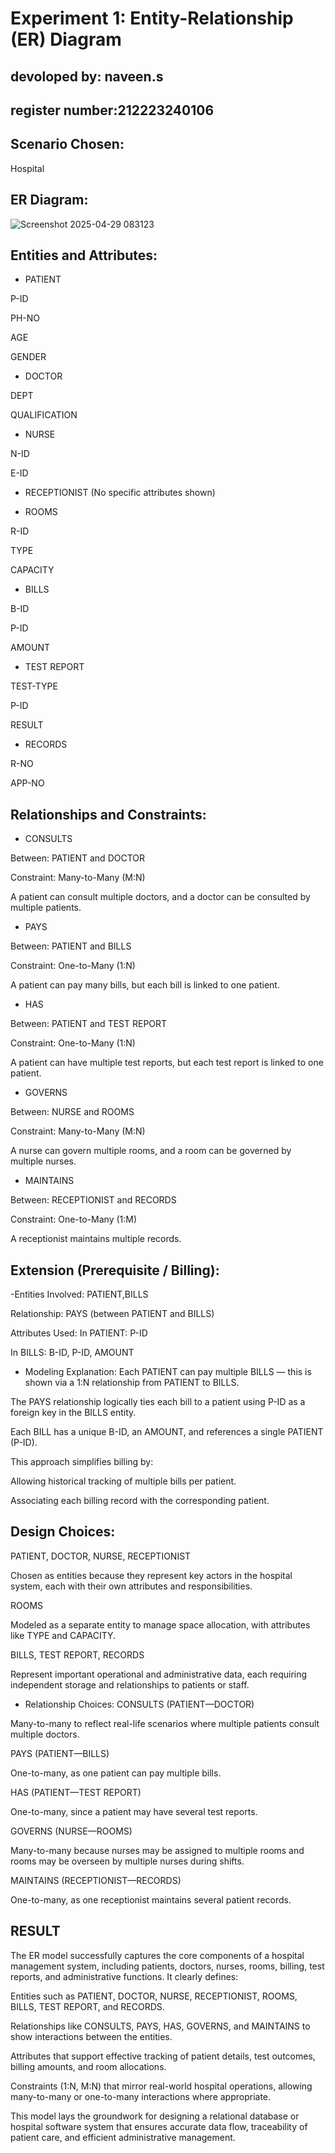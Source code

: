 # Experiment 1: Entity-Relationship (ER) Diagram

## devoloped by: naveen.s
## register number:212223240106

## Scenario Chosen:
Hospital

## ER Diagram:
![Screenshot 2025-04-29 083123](https://github.com/user-attachments/assets/4b5c26be-d9da-4cea-b369-df4e7b85d88c)


## Entities and Attributes:
- PATIENT

P-ID

PH-NO

AGE

GENDER

- DOCTOR

DEPT

QUALIFICATION

- NURSE

N-ID

E-ID

- RECEPTIONIST (No specific attributes shown)

- ROOMS

R-ID

TYPE

CAPACITY

- BILLS

B-ID

P-ID

AMOUNT

- TEST REPORT

TEST-TYPE

P-ID

RESULT

- RECORDS

R-NO

APP-NO



## Relationships and Constraints:
- CONSULTS

Between: PATIENT and DOCTOR

Constraint: Many-to-Many (M:N)

A patient can consult multiple doctors, and a doctor can be consulted by multiple patients.

- PAYS

Between: PATIENT and BILLS

Constraint: One-to-Many (1:N)

A patient can pay many bills, but each bill is linked to one patient.

- HAS

Between: PATIENT and TEST REPORT

Constraint: One-to-Many (1:N)

A patient can have multiple test reports, but each test report is linked to one patient.

- GOVERNS

Between: NURSE and ROOMS

Constraint: Many-to-Many (M:N)

A nurse can govern multiple rooms, and a room can be governed by multiple nurses.

- MAINTAINS

Between: RECEPTIONIST and RECORDS

Constraint: One-to-Many (1:M)

A receptionist maintains multiple records.



## Extension (Prerequisite / Billing):
-Entities Involved:
PATIENT,BILLS

Relationship:
PAYS (between PATIENT and BILLS)

Attributes Used:
In PATIENT: P-ID

In BILLS: B-ID, P-ID, AMOUNT

- Modeling Explanation:
Each PATIENT can pay multiple BILLS — this is shown via a 1:N relationship from PATIENT to BILLS.

The PAYS relationship logically ties each bill to a patient using P-ID as a foreign key in the BILLS entity.

Each BILL has a unique B-ID, an AMOUNT, and references a single PATIENT (P-ID).

This approach simplifies billing by:

Allowing historical tracking of multiple bills per patient.

Associating each billing record with the corresponding patient.

## Design Choices:
PATIENT, DOCTOR, NURSE, RECEPTIONIST

Chosen as entities because they represent key actors in the hospital system, each with their own attributes and responsibilities.

ROOMS

Modeled as a separate entity to manage space allocation, with attributes like TYPE and CAPACITY.

BILLS, TEST REPORT, RECORDS

Represent important operational and administrative data, each requiring independent storage and relationships to patients or staff.

-  Relationship Choices:
CONSULTS (PATIENT—DOCTOR)

Many-to-many to reflect real-life scenarios where multiple patients consult multiple doctors.

PAYS (PATIENT—BILLS)

One-to-many, as one patient can pay multiple bills.

HAS (PATIENT—TEST REPORT)

One-to-many, since a patient may have several test reports.

GOVERNS (NURSE—ROOMS)

Many-to-many because nurses may be assigned to multiple rooms and rooms may be overseen by multiple nurses during shifts.

MAINTAINS (RECEPTIONIST—RECORDS)

One-to-many, as one receptionist maintains several patient records.

## RESULT
The ER model successfully captures the core components of a hospital management system, including patients, doctors, nurses, rooms, billing, test reports, and administrative functions. It clearly defines:

Entities such as PATIENT, DOCTOR, NURSE, RECEPTIONIST, ROOMS, BILLS, TEST REPORT, and RECORDS.

Relationships like CONSULTS, PAYS, HAS, GOVERNS, and MAINTAINS to show interactions between the entities.

Attributes that support effective tracking of patient details, test outcomes, billing amounts, and room allocations.

Constraints (1:N, M:N) that mirror real-world hospital operations, allowing many-to-many or one-to-many interactions where appropriate.

This model lays the groundwork for designing a relational database or hospital software system that ensures accurate data flow, traceability of patient care, and efficient administrative management.


